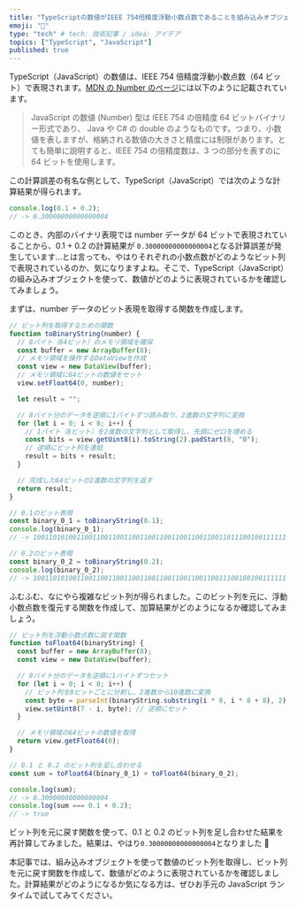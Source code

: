```yaml
---
title: "TypeScriptの数値がIEEE 754倍精度浮動小数点数であることを組み込みオブジェクトから確かめる"
emoji: "🎱"
type: "tech" # tech: 技術記事 / idea: アイデア
topics: ["TypeScript", "JavaScript"]
published: true
---
```


TypeScript（JavaScript）の数値は、IEEE 754 倍精度浮動小数点数（64 ビット）で表現されます。[MDN の Number のページ](https://developer.mozilla.org/ja/docs/Web/JavaScript/Reference/Global_Objects/Number#%E6%95%B0%E5%80%A4%E3%81%AE%E3%82%A8%E3%83%B3%E3%82%B3%E3%83%BC%E3%83%87%E3%82%A3%E3%83%B3%E3%82%B0)には以下のように記載されています。

> JavaScript の数値 (Number) 型は IEEE 754 の倍精度 64 ビットバイナリー形式であり、 Java や C# の double のようなものです。つまり、小数値を表しますが、格納される数値の大きさと精度には制限があります。とても簡単に説明すると、IEEE 754 の倍精度数は、3 つの部分を表すのに 64 ビットを使用します。

この計算誤差の有名な例として、TypeScript（JavaScript）では次のような計算結果が得られます。

```typescript
console.log(0.1 + 0.2);
// -> 0.30000000000000004
```

このとき、内部のバイナリ表現では number データが 64 ビットで表現されていることから、0.1 + 0.2 の計算結果が `0.30000000000000004`となる計算誤差が発生しています...とは言っても、やはりそれぞれの小数点数がどのようなビット列で表現されているのか、気になりますよね。そこで、TypeScript（JavaScript）の組み込みオブジェクトを使って、数値がどのように表現されているかを確認してみましょう。

まずは、number データのビット表現を取得する関数を作成します。

```typescript
// ビット列を取得するための関数
function toBinaryString(number) {
  // 8バイト（64ビット）のメモリ領域を確保
  const buffer = new ArrayBuffer(8);
  // メモリ領域を操作するDataViewを作成
  const view = new DataView(buffer);
  // メモリ領域に64ビットの数値をセット
  view.setFloat64(0, number);

  let result = "";

  // 8バイト分のデータを逆順に1バイトずつ読み取り、2進数の文字列に変換
  for (let i = 0; i < 8; i++) {
    // 1バイト（8ビット）を2進数の文字列として取得し、先頭にゼロを埋める
    const bits = view.getUint8(i).toString(2).padStart(8, "0");
    // 逆順にビット列を連結
    result = bits + result;
  }

  // 完成した64ビットの2進数の文字列を返す
  return result;
}

// 0.1のビット表現
const binary_0_1 = toBinaryString(0.1);
console.log(binary_0_1);
// -> 1001101010011001100110011001100110011001100110011011100100111111

// 0.2のビット表現
const binary_0_2 = toBinaryString(0.2);
console.log(binary_0_2);
// -> 1001101010011001100110011001100110011001100110011100100100111111
```

ふむふむ、なにやら複雑なビット列が得られました。このビット列を元に、浮動小数点数を復元する関数を作成して、加算結果がどのようになるか確認してみましょう。

```typescript
// ビット列を浮動小数点数に戻す関数
function toFloat64(binaryString) {
  const buffer = new ArrayBuffer(8);
  const view = new DataView(buffer);

  // 8バイト分のデータを逆順に1バイトずつセット
  for (let i = 0; i < 8; i++) {
    // ビット列を8ビットごとに分割し、2進数から10進数に変換
    const byte = parseInt(binaryString.substring(i * 8, i * 8 + 8), 2);
    view.setUint8(7 - i, byte); // 逆順にセット
  }

  // メモリ領域の64ビットの数値を取得
  return view.getFloat64(0);
}

// 0.1 と 0.2 のビット列を足し合わせる
const sum = toFloat64(binary_0_1) + toFloat64(binary_0_2);

console.log(sum);
// -> 0.30000000000000004
console.log(sum === 0.1 + 0.2);
// -> true
```

ビット列を元に戻す関数を使って、0.1 と 0.2 のビット列を足し合わせた結果を再計算してみました。結果は、やはり`0.30000000000000004`となりました 🎉

本記事では、組み込みオブジェクトを使って数値のビット列を取得し、ビット列を元に戻す関数を作成して、数値がどのように表現されているかを確認しました。計算結果がどのようになるか気になる方は、ぜひお手元の JavaScript ランタイムで試してみてください。
